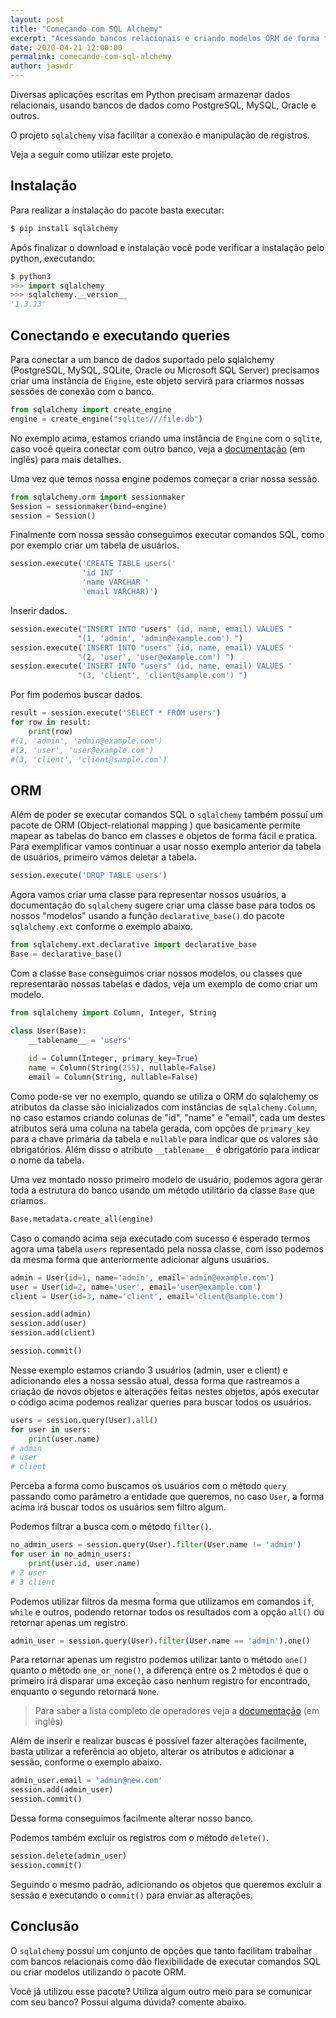 ```yaml
---
layout: post
title: "Começando com SQL Alchemy"
excerpt: "Acessando bancos relacionais e criando modelos ORM de forma fácil no Python"
date: 2020-04-21 12:00:00
permalink: comecando-com-sql-alchemy
author: jaswdr
---
```


Diversas aplicaçōes escritas em Python precisam armazenar dados relacionais, usando bancos de dados como PostgreSQL, MySQL, Oracle e outros.

O projeto `sqlalchemy` visa facilitar a conexão e manipulação de registros.

Veja a seguir como utilizar este projeto.

## Instalação

Para realizar a instalação do pacote basta executar:

```python
$ pip install sqlalchemy
```

Após finalizar o download e instalação você pode verificar a instalação pelo python, executando:

```python
$ python3
>>> import sqlalchemy
>>> sqlalchemy.__version__
'1.3.13'
```

## Conectando e executando queries

Para conectar a um banco de dados suportado pelo sqlalchemy (PostgreSQL, MySQL, SQLite, Oracle ou Microsoft SQL Server) precisamos criar uma instância de `Engine`, este objeto servirá para criarmos nossas sessões de conexão com o banco.

```python
from sqlalchemy import create_engine
engine = create_engine("sqlite:///file.db")
```

No exemplo acima, estamos criando uma instância de `Engine` com o `sqlite`, caso você queira conectar com outro banco, veja a [documentação](https://docs.sqlalchemy.org/en/13/dialects/index.html) (em inglês) para mais detalhes.

Uma vez que temos nossa engine podemos começar a criar nossa sessão.

```python
from sqlalchemy.orm import sessionmaker
Session = sessionmaker(bind=engine)
session = Session()
```

Finalmente com nossa sessão conseguimos executar comandos SQL, como por exemplo criar um tabela de usuários.

```python
session.execute('CREATE TABLE users('
               	'id INT '
               	'name VARCHAR '
               	'email VARCHAR)')
```

Inserir dados.

```python
session.execute("INSERT INTO "users" (id, name, email) VALUES "
               "(1, 'admin', 'admin@example.com') ")
session.execute('INSERT INTO "users" (id, name, email) VALUES '
               "(2, 'user', 'user@example.com') ")
session.execute('INSERT INTO "users" (id, name, email) VALUES '
               "(3, 'client', 'client@sample.com') ")
```

Por fim podemos buscar dados.

```python
result = session.execute('SELECT * FROM users')
for row in result:
    print(row)
#(1, 'admin', 'admin@example.com')
#(2, 'user', 'user@example.com')
#(3, 'client', 'client@sample.com')
```

## ORM

Além de poder se executar comandos SQL o `sqlalchemy` também possuí um pacote de ORM (Object-relational mapping ) que basicamente permite mapear as tabelas do banco em classes e objetos de forma fácil e pratica. Para exemplificar vamos continuar a usar nosso exemplo anterior da tabela de usuários, primeiro vamos deletar a tabela.

```python
session.execute('DROP TABLE users')
```

Agora vamos criar uma classe para representar nossos usuários, a documentação do `sqlalchemy` sugere criar uma classe base para todos os nossos "modelos" usando a função `declarative_base()` do pacote `sqlalchemy.ext` conforme o exemplo abaixo.

```python
from sqlalchemy.ext.declarative import declarative_base
Base = declarative_base()
```

Com a classe `Base` conseguimos criar nossos modelos, ou classes que representarão nossas tabelas e dados, veja um exemplo de como criar um modelo.

```python
from sqlalchemy import Column, Integer, String

class User(Base):
    __tablename__ = 'users'
    
    id = Column(Integer, primary_key=True)
    name = Column(String(255), nullable=False)
    email = Column(String, nullable=False)
```

Como pode-se ver no exemplo, quando se utiliza o ORM do sqlalchemy os atributos da classe são inicializados com instâncias de `sqlalchemy.Column`, no caso estamos criando colunas de "id", "name" e "email", cada um destes atributos será uma coluna na tabela gerada, com opções de `primary_key` para a chave primária da tabela e `nullable` para indicar que os valores são obrigatórios. Além disso o atributo `__tablename__` é obrigatório para indicar o nome da tabela.

Uma vez montado nosso primeiro modelo de usuário, podemos agora gerar toda a estrutura do banco usando um método utilitário da classe `Base` que criamos.

```python
Base.metadata.create_all(engine)
```

Caso o comando acima seja executado com sucesso é esperado termos agora uma tabela `users` representado pela nossa classe, com isso podemos da mesma forma que anteriormente adicionar alguns usuários.

```python
admin = User(id=1, name='admin', email='admin@example.com')
user = User(id=2, name='user', email='user@example.com')
client = User(id=3, name='client', email='client@sample.com')

session.add(admin)
session.add(user)
session.add(client)

session.commit()
```

Nesse exemplo estamos criando 3 usuários (admin, user e client) e adicionando eles a nossa sessão atual, dessa forma que rastreamos a criação de novos objetos e alterações feitas nestes objetos, após executar o código acima podemos realizar queries para buscar todos os usuários.

```python
users = session.query(User).all()
for user in users:
    print(user.name)
# admin
# user
# client
```

Perceba a forma como buscamos os usuários com o método `query` passando como parâmetro a entidade que queremos, no caso `User`, a forma acima irá buscar todos os usuários sem filtro algum.

Podemos filtrar a busca com o método `filter()`.

```python
no_admin_users = session.query(User).filter(User.name != 'admin')
for user in no_admin_users:
    print(user.id, user.name)
# 2 user
# 3 client
```

Podemos utilizar filtros da mesma forma que utilizamos em comandos `if`, `while` e outros, podendo retornar todos os resultados com a opção `all()` ou retornar apenas um registro.

```python
admin_user = session.query(User).filter(User.name == 'admin').one()
```

Para retornar apenas um registro podemos utilizar tanto o método `one()` quanto o método `one_or_none()`, a diferença entre os 2 métodos é que o primeiro irá disparar uma exceção caso nenhum registro for encontrado, enquanto o segundo retornará `None`.

> Para saber a lista completo de operadores veja a [documentação](https://docs.sqlalchemy.org/en/13/orm/tutorial.html#common-filter-operators) (em inglês)

Além de inserir e realizar buscas é possível fazer alterações facilmente, basta utilizar a referência ao objeto, alterar os atributos e adicionar a sessão, conforme o exemplo abaixo.

```python
admin_user.email = 'admin@new.com'
session.add(admin_user)
session.commit()
```

Dessa forma conseguimos facilmente alterar nosso banco.

Podemos também excluir os registros com o método `delete()`.

```python
session.delete(admin_user)
session.commit()
```

Seguindo o mesmo padrão, adicionando os objetos que queremos excluir a sessão e executando o `commit()` para enviar as alterações.

## Conclusão

O `sqlalchemy` possuí um conjunto de opções que tanto facilitam trabalhar com bancos relacionais como dão flexibilidade de executar comandos SQL ou criar modelos utilizando o pacote ORM. 

Você já utilizou esse pacote? Utiliza algum outro meio para se comunicar com seu banco? Possuí alguma dúvida? comente abaixo.

